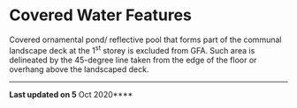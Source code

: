 # Covered Water Features

Covered ornamental pond/ reflective pool that forms part of the communal landscape deck at the 1<sup>st</sup> storey is excluded from GFA. Such area is delineated by the 45-degree line taken from the edge of the floor or overhang above the landscaped deck.

---

**Last updated on 5** Oct 2020****
